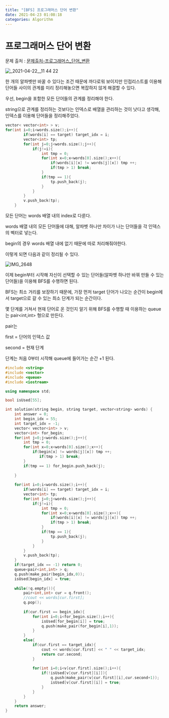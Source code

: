 ```yaml
---
title: "[BFS] 프로그래머스 단어 변환"
date: 2021-04-23 01:08:18
categories: Algorithm
---
```

# 프로그래머스 단어 변환

문제 출처 : [문제출처-프로그래머스_단어_변환](https://programmers.co.kr/learn/courses/30/lessons/43163)

![_2021-04-22__11 44 22](https://user-images.githubusercontent.com/55180768/115747400-3012de00-a3d0-11eb-8352-10e32eb9f2b6.png)

한 개의 알파벳만 바꿀 수 있다는 조건 때문에 까다로워 보이지만 인접리스트를 이용해 단어들 사이의 관계를 미리 정리해놓으면 복잡하지 않게 해결할 수 있다. 

우선, begin을 포함한 모든 단어들의 관계를 정리해야 한다. 

string으로 관계를 정리하는 것보다는 인덱스로 배열을 관리하는 것이 낫다고 생각해, 인덱스를 이용해 단어들을 정리해주었다. 

```cpp
vector< vector<int> > v;
for(int i=0;i<words.size();i++){
        if(words[i] == target) target_idx = i;
        vector<int> tp;
        for(int j=0;j<words.size();j++){
            if(j!=i){
                int tmp = 0;
                for(int x=0;x<words[0].size();x++){
                    if(words[i][x] != words[j][x]) tmp ++;
                    if(tmp > 1) break;
                }
                if(tmp == 1){
                    tp.push_back(j);
                }
            }
        }
        v.push_back(tp);
    }
```

모든 단어는 words 배열 내의 index로 다룬다. 

words 배열 내의 모든 단어들에 대해, 알파벳 하나만 차이가 나는 단어들을 각 인덱스의 벡터로 넣는다. 

begin의 경우 words 배열 내에 없기 때문에 따로 처리해줘야한다. 

이렇게 되면 다음과 같이 정리될 수 있다. 

![IMG_2648](https://user-images.githubusercontent.com/55180768/115747418-343efb80-a3d0-11eb-9651-d349a1568e26.jpg)

이제 begin부터 시작해 자신이 선택할 수 있는 단어들(알파벳 하나만 바꿔 만들 수 있는 단어들)을 이용해 BFS를 수행하면 된다. 

BFS는 최소 거리를 보장하기 때문에, 가장 먼저 target 단어가 나오는 순간이 begin에서 target으로 갈 수 있는 최소 단계가 되는 순간이다. 

몇 단계를 거쳐서 현재 단어로 온 것인지 알기 위해 BFS를 수행할 때 이용하는 queue는 pair<int,int> 형으로 만든다. 

pair는 

first = 단어의 인덱스 값

second = 현재 단계

단계는 처음 0부터 시작해 queue에 들어가는 순간 +1 된다. 

```cpp
#include <string>
#include <vector>
#include <queue>
#include <iostream>

using namespace std;

bool isUsed[55];

int solution(string begin, string target, vector<string> words) {
    int answer = 0;
    int begin_idx = 55;
    int target_idx = -1;
    vector< vector<int> > v;
    vector<int> for_begin;
    for(int j=0;j<words.size();j++){
        int tmp = 0;
        for(int x=0;x<words[0].size();x++){
        	if(begin[x] != words[j][x]) tmp ++;
               if(tmp > 1) break;
        }
        if(tmp == 1) for_begin.push_back(j);
                
    }
    
    for(int i=0;i<words.size();i++){
        if(words[i] == target) target_idx = i;
        vector<int> tp;
        for(int j=0;j<words.size();j++){
            if(j!=i){
                int tmp = 0;
                for(int x=0;x<words[0].size();x++){
                    if(words[i][x] != words[j][x]) tmp ++;
                    if(tmp > 1) break;
                }
                if(tmp == 1){
                    tp.push_back(j);
                }
            }
        }
        v.push_back(tp);
    }
    if(target_idx == -1) return 0;
    queue<pair<int,int> > q;
    q.push(make_pair(begin_idx,0));
    isUsed[begin_idx] = true;
    
    while(!q.empty()){
        pair<int,int> cur = q.front();
        //cout << words[cur.first];
        q.pop();
        
        if(cur.first == begin_idx){
            for(int i=0;i<for_begin.size();i++){
                isUsed[for_begin[i]] = true;
                q.push(make_pair(for_begin[i],1));
            }
        }
        else{
        	if(cur.first == target_idx){
            	cout << words[cur.first] << " " << target_idx;
            	return cur.second;
       		}
        
        	for(int i=0;i<v[cur.first].size();i++){
            	if(!isUsed[v[cur.first][i]]){
                	q.push(make_pair(v[cur.first][i],cur.second+1));
                	isUsed[v[cur.first][i]] = true;
           		}
        	}
        }
    }
    return answer;
}
```
